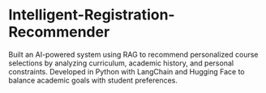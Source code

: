 # Intelligent-Registration-Recommender
Built an AI-powered system using RAG to recommend personalized course selections by analyzing curriculum, academic history, and personal constraints. Developed in Python with LangChain and Hugging Face to balance academic goals with student preferences.
